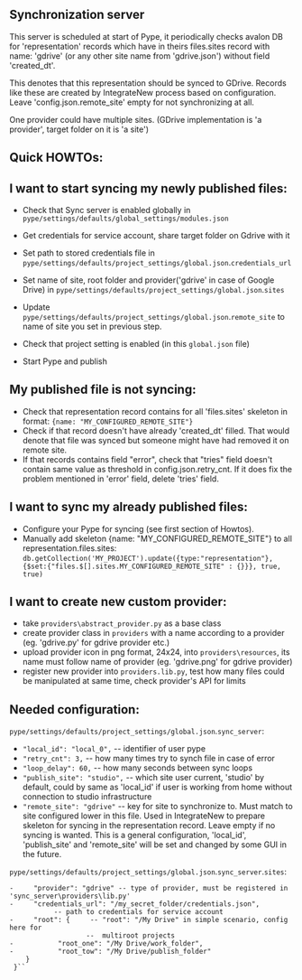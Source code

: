 Synchronization server
---------------------
This server is scheduled at start of Pype, it periodically checks avalon DB
for 'representation' records which have in theirs files.sites record with
name: 'gdrive' (or any other site name from 'gdrive.json') without
field 'created_dt'.

This denotes that this representation should be synced to GDrive.
Records like these are created by IntegrateNew process based on configuration.
Leave 'config.json.remote_site' empty for not synchronizing at all.

One provider could have multiple sites. (GDrive implementation is 'a provider',
target folder on it is 'a site')

Quick HOWTOs:
-------------
I want to start syncing my newly published files:
------------------------------------------------

- Check that Sync server is enabled globally in
    `pype/settings/defaults/global_settings/modules.json`

- Get credentials for service account, share target folder on Gdrive with it

- Set path to stored credentials file in
    `pype/settings/defaults/project_settings/global.json`.`credentials_url`

- Set name of site, root folder and provider('gdrive' in case of Google Drive) in
    `pype/settings/defaults/project_settings/global.json`.`sites`

- Update `pype/settings/defaults/project_settings/global.json`.`remote_site`
to name of site you set in previous step.

- Check that project setting is enabled (in this `global.json` file)

- Start Pype and publish

My published file is not syncing:
--------------------------------

- Check that representation record contains for all 'files.sites' skeleton in
format: `{name: "MY_CONFIGURED_REMOTE_SITE"}`
- Check if that record doesn't have already 'created_dt' filled. That would
denote that file was synced but someone might have had removed it on remote
site.
- If that records contains field "error", check that "tries" field doesn't
contain same value as threshold in config.json.retry_cnt. If it does fix
the problem mentioned in 'error' field, delete 'tries' field.

I want to sync my already published files:
-----------------------------------------

- Configure your Pype for syncing (see first section of Howtos).
- Manually add skeleton {name: "MY_CONFIGURED_REMOTE_SITE"} to all
representation.files.sites:
`db.getCollection('MY_PROJECT').update({type:"representation"},
{$set:{"files.$[].sites.MY_CONFIGURED_REMOTE_SITE" : {}}}, true, true)`

I want to create new custom provider:
-----------------------------------
- take `providers\abstract_provider.py` as a base class
- create provider class in `providers` with a name according to a provider (eg. 'gdrive.py' for gdrive provider etc.)
- upload provider icon in png format, 24x24, into `providers\resources`, its name must follow name of provider (eg. 'gdrive.png' for gdrive provider)
- register new provider into `providers.lib.py`, test how many files could be manipulated at same time, check provider's API for limits

Needed configuration:
--------------------
`pype/settings/defaults/project_settings/global.json`.`sync_server`:
 - `"local_id": "local_0",` -- identifier of user pype
 - `"retry_cnt": 3,`        -- how many times try to synch file in case of error
 - `"loop_delay": 60,`      -- how many seconds between sync loops
 - `"publish_site": "studio",` -- which site user current, 'studio' by default,
                              could by same as 'local_id' if user is working
                              from home without connection to studio
                              infrastructure
 - `"remote_site": "gdrive"` -- key for site to synchronize to. Must match to site
                             configured lower in this file.
                             Used in IntegrateNew to prepare skeleton for
                             syncing in the representation record.
                             Leave empty if no syncing is wanted.
  This is a general configuration, 'local_id', 'publish_site' and 'remote_site'
  will be set and changed by some GUI in the future.

`pype/settings/defaults/project_settings/global.json`.`sync_server`.`sites`:
 ```- "gdrive": {  - site name, must be unique
 -     "provider": "gdrive" -- type of provider, must be registered in 'sync_server\providers\lib.py'
 -     "credentials_url": "/my_secret_folder/credentials.json",
            -- path to credentials for service account
 -     "root": {     -- "root": "/My Drive" in simple scenario, config here for
                    --  multiroot projects
 -           "root_one": "/My Drive/work_folder",
 -           "root_tow": "/My Drive/publish_folder"
     }
  }``

